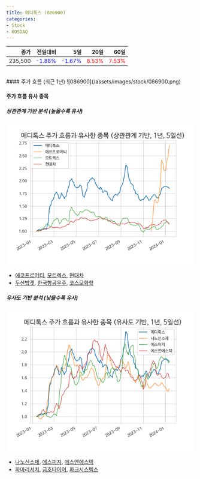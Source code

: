 ```yaml
---
title: 메디톡스 (086900)
categories:
- Stock
- KOSDAQ
---
```


|종가|전일대비|5일|20일|60일|
|---:|-------:|--:|---:|---:|
|235,500|<span style="color: blue">-1.88%</span>|<span style="color: blue">-1.67%</span>|<span style="color: red">8.53%</span>|<span style="color: red">7.53%</span>|

<!-- more -->
<br>
#### 주가 흐름 (최근 1년)
![086900](/assets/images/stock/086900.png)

#### 주가 흐름 유사 종목

##### 상관관계 기반 분석 (높을수록 유사)
![086900](/assets/images/stock/086900_corr.png)
- [에코프로머티](/450080/), [모트렉스](/118990/), [현대차](/005380/)
- [두산밥캣](/241560/), [한국항공우주](/047810/), [코스모화학](/005420/)

##### 유사도 기반 분석 (낮을수록 유사)	
![086900](/assets/images/stock/086900_sim.png)
- [나노신소재](/121600/), [에스피지](/058610/), [에스앤에스텍](/101490/)
- [파마리서치](/214450/), [금호타이어](/073240/), [파크시스템스](/140860/)